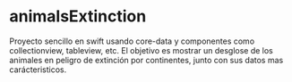 # animalsExtinction

Proyecto sencillo en swift usando core-data y componentes como collectionview, tableview, etc.
El objetivo es mostrar un desglose de los animales en peligro de extinción por continentes, junto con sus datos mas carácteristicos.
